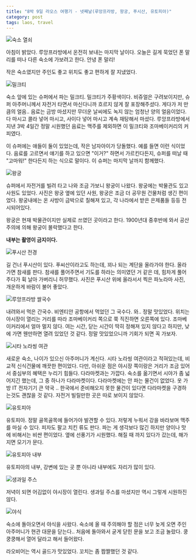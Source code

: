 ```yaml
---
title: "8박 9일 라오스 여행기 - 넷째날(루앙프라방, 왕궁, 푸시산, 유토피아)"
category: post
tags: laos, travel
---
```


![숙소 열쇠](/images/2015-09-11/laos04-01.jpg)

아침이 밝았다. 루앙프라방에서 온전히 보내는 마지막 날이다. 오늘은 길게 묵었던 폰 말리를 떠나 다른 숙소에 가보려고 한다. 안녕 폰 말리!

작은 숙소였지만 주인도 좋고 위치도 좋고 편하게 잘 지냈었다.

![밀크티](/images/2015-09-11/laos04-02.jpg)


숙소 앞에 있는 슈퍼에서 파는 밀크티. 밀크티가 주황색이다. 비쥬얼은 구려보이지만, 슈퍼 아주머니께서 자전거 타면서 마신다니까 흐르지 않게 잘 포장해주셨다. 게다가 저 만큼의 얼음.. 음료는 금방 마셨지만 무더운 날씨에도 녹지 않는 엄청난 양의 얼음이었다. 다 마시고 콜라 넣어 마시고, 사이다 넣어 마시고 계속 재탕해서 마셨다. 루앙프라방에서 지낸 3박 4일간 정말 시원했던 음료는 맥주를 제외하면 이 밀크티와 조마베이커리의 커피였다.

이 슈퍼에는 애들이 둘이 있었는데, 작은 남자아이가 당돌했다. 예를 들면 이런 식이었다. 음료를 고르면서 얘기를 하고 있으면 "이거?" 하면서 가르킨다든지, 슈퍼를 떠날 때 "고마워!" 한다든지 하는 식으로 말이다. 이 슈퍼는 마지막 날까지 함께했다.

![왕궁](/images/2015-09-11/laos04-03.jpg)

슈퍼에서 자전거를 빌려 타고 나와 조금 가보니 왕궁이 나왔다. 왕궁에는 박물관도 있고 사원도 있었다. 사진은 왕궁 옆에 있던 사원, 왕궁은 조금 더 공무원 건물처럼 생긴 편이었다. 왕궁내에는 온 사방이 금박으로 칠해져 있고, 각 나라에서 받은 은제품들 등등 전시되어있다.

왕궁은 현재 박물관이지만 실제로 쓰였던 곳이라고 한다. 1900년대 중후반에 와서 공산주의에 의해 왕궁이 몰락했다고 한다.

**내부는 촬영이 금지이다.**

![푸시산 전경](/images/2015-09-11/laos04-04.jpg)

길 건너 푸시산이 있다. 푸씨산이라고도 하는데, 꾀나 되는 계단을 올라가야 한다. 올라가면 참새를 판다. 참새를 풀어주면서 기도를 하라는 의미였던 거 같은 데, 힘차게 풀어주다가 휙 날아 가버리니 허무했다. 사진은 푸시산 위에 올라서서 찍은 파노라마 사진, 개운하게 바람이 불어 좋았다.

![루앙프라방 쌀국수](/images/2015-09-11/laos04-05.jpg)

내려와서 먹은 간국수. 비엔티안 공항에서 먹었던 그 국수다. 와.. 정말 맛있었다. 위치는 야시장이 열리는 거리를 따라 조마베이커리 쪽으로 쭉 직진하면 오른쪽에 있다. 조마베이커리에서 얼마 멀지 않다. 여는 시간, 닫는 시간이 딱히 정해져 있지 않다고 하지만, 낮에 가면 웬만하면 열려 있었던 것 같다. 정말 맛있었으니까 기회가 되면 꼭 가보자.

![시타 노라씽 여관](/images/2015-09-11/laos04-06.jpg)

새로운 숙소, 나이가 있으신 아주머니가 계신다. 시타 노라씽 여관이라고 적혀있는데, 비교적 신식건물에 깨끗한 편이었다. 다만, 아쉬운 점은 야시장 쪽이랑은 거리가 조금 있어서 중심부의 혜택은 누리기 힘들다. 다라마켓과는 가깝다. 숙소를 옮기면서 시야가 좀 넓어지긴 했는데, 그 중 하나가 다라마켓이다. 다라마켓에는 안 파는 물건이 없었다. 옷 가방 IT 전자기기 큰 약국 .. 한국에서 준비해오지 못한 물건이 있다면 다라마켓을 구경하는것도 괜찮을 것 같다. 자전거 빌릴만한 곳은 따로 보이지 않았다.

![유토피아](/images/2015-09-11/laos04-07.jpg)

유토피아. 정말 골목골목에 들어가야 발견할 수 있다. 저렇게 누워서 강을 바라보며 맥주를 마실 수 있다. 피자도 팔고 치킨 류도 판다. 파는 게 생각보다 많긴 하지만 양이나 맛에 비해서는 비싼 편이었다. 옆에 선풍기가 시원했다. 해질 때 까지 있다가 갔는데, 해가 지면 모기가 문다.

![유토피아 내부](/images/2015-09-11/laos04-08.jpg)

유토피아의 내부, 강변에 있는 곳 뿐 아니라 내부에도 자리가 많이 있다.

![생과일 주스](/images/2015-09-11/laos04-09.jpg)

저녁이 되면 어김없이 야시장이 열린다. 생과일 주스를 마셨지만 역시 그렇게 시원하진 않다.

![야식](/images/2015-09-11/laos04-10.jpg)

숙소에 돌아오면서 야식을 사왔다. 숙소에 올 때 주의해야 할 점은 너무 늦게 오면 주인 아주머니가 현관 대문을 닫는다.. 처음에 돌아와서 굳게 닫힌 문을 보고 조금 놀랐다. 쿵쿵쿵해서 열어 달라고 해서 들어왔다.

라오비어는 역시 골드가 맛있었다. 꼬치는 좀 짭짤했던 것 같다.
